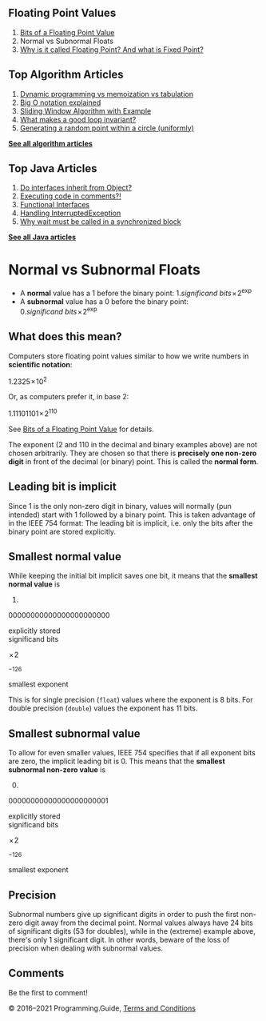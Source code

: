 <span class="underline"></span>

<span class="underline"></span>

Floating Point Values
---------------------

1.  [Bits of a Floating Point Value](bits-of-a-floating-point-value.html)
2.  Normal vs Subnormal Floats
3.  [Why is it called Floating Point? And what is Fixed Point?](why-is-it-called-floating-point-and-what-is-fixed-point.html)

Top Algorithm Articles
----------------------

1.  [Dynamic programming vs memoization vs tabulation](dynamic-programming-vs-memoization-vs-tabulation.html)
2.  [Big O notation explained](big-o-notation-explained.html)
3.  [Sliding Window Algorithm with Example](sliding-window-example.html)
4.  [What makes a good loop invariant?](what-makes-a-good-loop-invariant.html)
5.  [Generating a random point within a circle (uniformly)](random-point-within-circle.html)

[**See all algorithm articles**](algorithms.html)

<span class="underline"></span>

Top Java Articles
-----------------

1.  [Do interfaces inherit from Object?](java/do-interfaces-inherit-from-object.html)
2.  [Executing code in comments?!](java/executing-code-in-comments.html)
3.  [Functional Interfaces](java/functional-interfaces.html)
4.  [Handling InterruptedException](java/handling-interrupted-exceptions.html)
5.  [Why wait must be called in a synchronized block](java/why-wait-must-be-in-synchronized.html)

[**See all Java articles**](java/index.html)

Normal vs Subnormal Floats
==========================

-   A **normal** value has a 1 before the binary point: <span style="white-space: nowrap">1.<span style="font-style: italic">significand bits</span> × 2<sup>exp</sup></span>
-   A **subnormal** value has a 0 before the binary point: <span style="white-space: nowrap">0.<span style="font-style: italic">significand bits</span> × 2<sup>exp</sup></span>

What does this mean?
--------------------

Computers store floating point values similar to how we write numbers in **scientific notation**:

1.2325 × 10<sup>2</sup>

Or, as computers prefer it, in base 2:

1.11101101 × 2<sup>110</sup>

See [Bits of a Floating Point Value](bits-of-a-floating-point-value.html) for details.

The exponent (2 and 110 in the decimal and binary examples above) are not chosen arbitrarily. They are chosen so that there is **precisely one non-zero digit** in front of the decimal (or binary) point. This is called the **normal form**.

Leading bit is implicit
-----------------------

Since 1 is the only non-zero digit in binary, values will normally (pun intended) start with 1 followed by a binary point. This is taken advantage of in the IEEE 754 format: The leading bit is implicit, i.e. only the bits after the binary point are stored explicitly.

Smallest normal value
---------------------

While keeping the initial bit implicit saves one bit, it means that the **smallest normal value** is

1.

00000000000000000000000

explicitly stored  
significand bits

 × 2

<sup>−126</sup>

smallest exponent

This is for single precision (`float`) values where the exponent is 8 bits. For double precision (`double`) values the exponent has 11 bits.

Smallest subnormal value
------------------------

To allow for even smaller values, IEEE 754 specifies that if all exponent bits are zero, the implicit leading bit is 0. This means that the **smallest subnormal non-zero value** is

0.

00000000000000000000001

explicitly stored  
significand bits

 × 2

<sup>−126</sup>

smallest exponent

Precision
---------

Subnormal numbers give up significant digits in order to push the first non-zero digit away from the decimal point. Normal values always have 24 bits of significant digits (53 for doubles), while in the (extreme) example above, there's only 1 significant digit. In other words, beware of the loss of precision when dealing with subnormal values.

Comments
--------

Be the first to comment!

© 2016–2021 Programming.Guide, [Terms and Conditions](terms-and-conditions.html)
